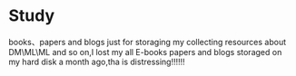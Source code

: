 # Study
books、papers and blogs
just for storaging my collecting resources about DM\ML\ML and so on,I lost my all E-books papers and blogs storaged on my hard disk a month ago,tha is  distressing!!!!!!
